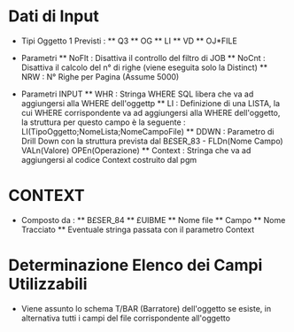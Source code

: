 # Dati di Input

* Tipi Oggetto 1 Previsti : 
** Q3
** OG
** LI
** VD
** OJ*FILE

* Parametri
** NoFlt :  Disattiva il controllo del filtro di JOB
** NoCnt :  Disattiva il calcolo del n° di righe (viene eseguita solo la Distinct)
** NRW :  N° Righe per Pagina (Assume 5000)

* Parametri INPUT
** WHR :  Stringa WHERE SQL libera che va ad aggiungersi alla WHERE dell'oggettp
** LI :  Definizione di una LISTA, la cui WHERE corrispondente va ad aggiungersi alla WHERE dell'oggetto, la struttura per questo campo è la seguente :  LI(TipoOggetto;NomeLista;NomeCampoFile)
** DDWN :  Parametro di Drill Down con la struttura prevista dal B£SER_83 - FLDn(Nome Campo) VALn(Valore) OPEn(Operazione)
** Context :  Stringa che va ad aggiungersi al codice Context costruito dal pgm

# CONTEXT

* Composto da : 
** B£SER_84
** £UIBME
** Nome file
** Campo
** Nome Tracciato
** Eventuale stringa passata con il parametro Context

# Determinazione Elenco dei Campi Utilizzabili

* Viene assunto lo schema T/BAR (Barratore) dell'oggetto se esiste, in alternativa tutti i campi del file corrispondente all'oggetto

